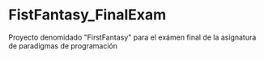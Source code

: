 # FistFantasy_FinalExam
Proyecto denomidado "FirstFantasy" para el exámen final de la asignatura de paradigmas de programación 
